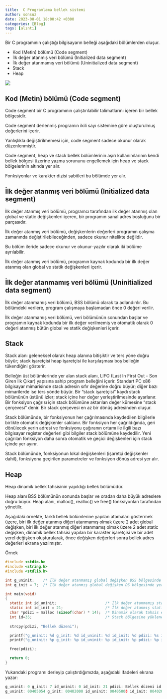 ```yaml
---
title:  C Programlama bellek sistemi
author: sonsuz
date: 2023-08-01 18:00:42 +0300
categories: [Blog]
tags: [alıntı]
---
```



Bir C programının çalıştığı bilgisayarın belleği aşağıdaki bölümlerden oluşur.

* Kod (Metin) bölümü (Code segment)
* İlk değer atanmış veri bölümü (Initialized data segment)
* İlk değer atanmamış veri bölümü (Uninitialized data segment)
* Stack
* Heap

![](cprog/c_bellek.png)

## Kod (Metin) bölümü (Code segment)

Code segment bir C programının çalıştırılabilir talimatlarını içeren bir bellek bölgesidir.

Code segment derlenmiş programın ikili sayı sistemine göre oluşturulmuş değerlerini içerir.

Yanlışlıkla değiştirilmemesi için, code segment sadece okunur olarak düzenlenmiştir.

Code segment, heap ve stack bellek bölümlerinin aşırı kullanımlarının kendi bellek bölgesi üzerine yazma sorununu engellemek için heap ve stack bölgelerinin altında yer alır.

Fonksiyonlar ve karakter dizisi sabitleri bu bölümde yer alır.

## İlk değer atanmış veri bölümü (Initialized data segment)

İlk değer atanmış veri bölümü, programcı tarafından ilk değer atanmış olan global ve static değişkenleri içeren, bir programın sanal adres boşluğunu bir parçasıdır.

İlk değer atanmış veri bölümü, değişkenlerin değerleri programın çalışma zamanında değiştirilebileceğinden, sadece okunur nitelikte değildir.

Bu bölüm ileride sadece okunur ve okunur-yazılır olarak iki bölüme ayrılabilir.

İlk değer atanmış veri bölümü, programın kaynak kodunda bir ilk değer atanmış olan global ve statik değişkenleri içerir.

## İlk değer atanmamış veri bölümü (Uninitialized data segment)

İlk değer atanmamış veri bölümü, BSS bölümü olarak ta adlandırılır. Bu bölümdeki verilere, program çalışmaya başlamadan önce 0 değeri verilir.

İlk değer atanmamış veri bölümü, veri bölümünün sonundan başlar ve programın kaynak kodunda bir ilk değer verilmemiş ve otomatik olarak 0 değeri atanmış bütün global ve statik değişkenleri içerir.

## Stack

Stack alanı geleneksel olarak heap alanına bitişiktir ve ters yöne doğru büyür; stack işaretçisi heap işaretçisi ile karşılaşması boş belleğin tükendiğini gösterir.

Belleğin üst bölümlerinde yer alan stack alanı, LIFO (Last In First Out - Son Giren İlk Çıkar) yapısına sahip program belleğini içerir. Standart PC x86 bilgisayar mimarisinde stack adresin sıfır değerine doğru büyür; diğer bazı mimarilerde ise ters yönde büyür. Bir “stack işaretçisi” kaydı stack bölümünün üstünü izler; stack içine her değer yerleştirilmesinde ayarlanır. Bir fonksiyon çağrısı için stack bölümüne aktarılan değer kümesine “stack çerçevesi” denir. Bir stack çerçevesi en az bir dönüş adresinden oluşur.

Stack bölümünde, bir fonksiyonun her çağrılmasında kaydedilen bilgilerle birlikte otomatik değişkenler saklanır. Bir fonksiyon her çağrıldığında, geri dönülecek yerin adresi ve fonksiyonu çağıranın ortamı ile ilgili bazı bilgisayar register değerleri gibi bilgiler stack bölümüne kaydedilir. Yeni çağrılan fonksiyon daha sonra otomatik ve geçici değişkenleri için stack içinde yer ayırır.

Stack bölümünde, fonksiyonun lokal değişkenleri (işaretçi değişkenler dahil), fonksiyona geçirilen parametreler ve fonksiyon dönüş adresi yer alır.

## Heap

Heap dinamik bellek tahsisinin yapıldığı bellek bölümüdür.

Heap alanı BSS bölümünün sonunda başlar ve oradan daha büyük adreslere doğru büyür. Heap alanı, malloc(), realloc() ve free() fonksiyonları tarafından yönetilir.

Aşağıdaki örnekte, farklı bellek bölümlerine yapılan atamaları göstermek üzere, biri ilk değer atanmış diğeri atanmamış olmak üzere 2 adet global değişken, biri ilk değer atanmış diğeri atanmamış olmak üzere 2 adet static değişken, dinamik bellek tahsisi yapılan bir karakter işaretçisi ve bir adet yerel değişken oluşturularak, önce değişken değerleri sonra bellek adres değerleri ekrana yazılmıştır. 

Örnek

```c
#include <stdio.h>
#include <string.h>
#include <stdlib.h>

int g_uninit;    /* İlk değer atanmamış global değişken BSS bölgesinde yer alır. */
int g_init = 7;  /* İlk değer atanmış global değişken DS bölgesinde yer alır. */

int main(void)
{
  static int id_uninit;                      /* İlk değer atanmamış static değişken BSS bölgesinde yer alır. */
  static int id_init = 21;                   /* İlk değer atanmış static değişken DS bölgesinde yer alır. */
  char *pdizi = malloc (sizeof(char) * 14);  /* Dinamik olarak tahsis edilmiş Heap bölgesinde yer alır. */
  int id=35;                                 /* Stack bölgesine yüklenen yerel değişken */
  
  strcpy(pdizi, "Bellek düzeni");

  printf("g_uninit: %d g_init: %d id_uninit: %d id_init: %d pdizi: %s id: %d\n", g_uninit, g_init, id_uninit, id_init, pdizi, id);
  printf("g_uninit: %p g_init: %p id_uninit: %p id_init: %p pdizi: %p id: %p", &g_uninit, &g_init, &id_uninit, &id_init, pdizi, &id);

  free(pdizi);

  return 0;
}


```

Yukarıdaki programı derleyip çalıştırdığımızda, aşağıdaki ifadeleri ekrana yazar:

```c
g_uninit: 0 g_init: 7 id_uninit: 0 id_init: 21 pdizi: Bellek düzeni id: 35
g_uninit: 00405054 g_init: 00402000 id_uninit: 00405008 id_init: 00402004 pdizi: 00DE1530 id: 0060FF08

```
 